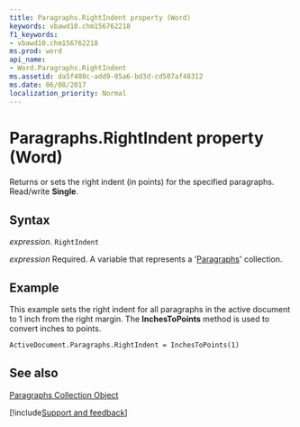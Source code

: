 ```yaml
---
title: Paragraphs.RightIndent property (Word)
keywords: vbawd10.chm156762218
f1_keywords:
- vbawd10.chm156762218
ms.prod: word
api_name:
- Word.Paragraphs.RightIndent
ms.assetid: da5f408c-add9-05a6-bd3d-cd507af48312
ms.date: 06/08/2017
localization_priority: Normal
---
```



# Paragraphs.RightIndent property (Word)

Returns or sets the right indent (in points) for the specified paragraphs. Read/write  **Single**.


## Syntax

_expression_. `RightIndent`

_expression_ Required. A variable that represents a '[Paragraphs](Word.paragraphs.md)' collection.


## Example

This example sets the right indent for all paragraphs in the active document to 1 inch from the right margin. The  **InchesToPoints** method is used to convert inches to points.


```vb
ActiveDocument.Paragraphs.RightIndent = InchesToPoints(1)
```


## See also


[Paragraphs Collection Object](Word.paragraphs.md)

[!include[Support and feedback](~/includes/feedback-boilerplate.md)]